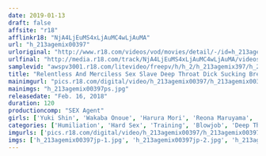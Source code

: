 ```yaml
---
date: 2019-01-13
draft: false
affsite: "r18"
afflinkr18: "NjA4LjEuMS4xLjAuMC4wLjAuMA"
url: "h_213agemix00397"
urloriginal: "http://www.r18.com/videos/vod/movies/detail/-/id=h_213agemix00397"
urlfinal: "http://media.r18.com/track/NjA4LjEuMS4xLjAuMC4wLjAuMA/videos/vod/movies/detail/-/id=h_213agemix00397"
samplevid: "awspv3001.r18.com/litevideo/freepv/h/h_2/h_213agemix397/h_213agemix397_dmb_w.mp4"
title: "Relentless And Merciless Sex Slave Deep Throat Dick Sucking Breaking In Training 2 Domination Is The Ultimate Pleasure We're Shoving Our Dicks Into Women Against Their Will And Taking Possession Of Their Souls"
mainimgurl: "pics.r18.com/digital/video/h_213agemix00397/h_213agemix00397ps.jpg"
mainimgs: "h_213agemix00397ps.jpg"
releasedate: "Feb. 16, 2018"
duration: 120
productioncomp: "SEX Agent"
girls: ['Yuki Shin', 'Wakaba Onoue', 'Harura Mori', 'Reona Maruyama', 'Ian Hanasaki', 'Rin Shiraishi', 'Moe Hazuki', 'Maki Ishikura']
categories: ['Humiliation', 'Hard Sex', 'Training', 'Blowjob', 'Deep Throat', 'Hi-Def']
imgurls: ['pics.r18.com/digital/video/h_213agemix00397/h_213agemix00397jp-1.jpg', 'pics.r18.com/digital/video/h_213agemix00397/h_213agemix00397jp-2.jpg', 'pics.r18.com/digital/video/h_213agemix00397/h_213agemix00397jp-3.jpg', 'pics.r18.com/digital/video/h_213agemix00397/h_213agemix00397jp-4.jpg', 'pics.r18.com/digital/video/h_213agemix00397/h_213agemix00397jp-5.jpg', 'pics.r18.com/digital/video/h_213agemix00397/h_213agemix00397jp-6.jpg', 'pics.r18.com/digital/video/h_213agemix00397/h_213agemix00397jp-7.jpg', 'pics.r18.com/digital/video/h_213agemix00397/h_213agemix00397jp-8.jpg', 'pics.r18.com/digital/video/h_213agemix00397/h_213agemix00397jp-9.jpg', 'pics.r18.com/digital/video/h_213agemix00397/h_213agemix00397jp-10.jpg', 'pics.r18.com/digital/video/h_213agemix00397/h_213agemix00397jp-11.jpg', 'pics.r18.com/digital/video/h_213agemix00397/h_213agemix00397jp-12.jpg', 'pics.r18.com/digital/video/h_213agemix00397/h_213agemix00397jp-13.jpg', 'pics.r18.com/digital/video/h_213agemix00397/h_213agemix00397jp-14.jpg', 'pics.r18.com/digital/video/h_213agemix00397/h_213agemix00397jp-15.jpg', 'pics.r18.com/digital/video/h_213agemix00397/h_213agemix00397jp-16.jpg', 'pics.r18.com/digital/video/h_213agemix00397/h_213agemix00397jp-17.jpg', 'pics.r18.com/digital/video/h_213agemix00397/h_213agemix00397jp-18.jpg', 'pics.r18.com/digital/video/h_213agemix00397/h_213agemix00397jp-19.jpg', 'pics.r18.com/digital/video/h_213agemix00397/h_213agemix00397jp-20.jpg']
imgs: ['h_213agemix00397jp-1.jpg', 'h_213agemix00397jp-2.jpg', 'h_213agemix00397jp-3.jpg', 'h_213agemix00397jp-4.jpg', 'h_213agemix00397jp-5.jpg', 'h_213agemix00397jp-6.jpg', 'h_213agemix00397jp-7.jpg', 'h_213agemix00397jp-8.jpg', 'h_213agemix00397jp-9.jpg', 'h_213agemix00397jp-10.jpg', 'h_213agemix00397jp-11.jpg', 'h_213agemix00397jp-12.jpg', 'h_213agemix00397jp-13.jpg', 'h_213agemix00397jp-14.jpg', 'h_213agemix00397jp-15.jpg', 'h_213agemix00397jp-16.jpg', 'h_213agemix00397jp-17.jpg', 'h_213agemix00397jp-18.jpg', 'h_213agemix00397jp-19.jpg', 'h_213agemix00397jp-20.jpg']
---
```

